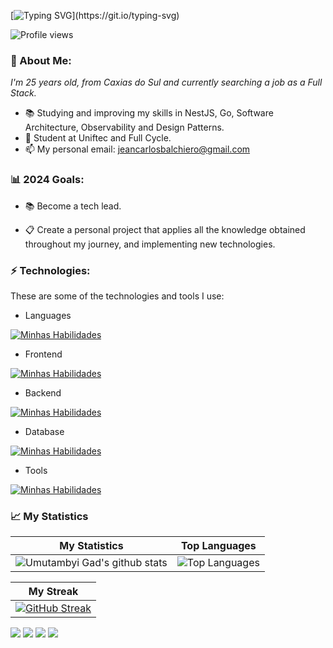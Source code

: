 [![Typing SVG](https://readme-typing-svg.herokuapp.com/?color=ffffff&size=35&center=true&vCenter=true&width=1000&lines=Hi,+I'm+Jean+Sbalchiero+;+Full+Stack+Web+Developer;)](https://git.io/typing-svg)
 
<p align="left"> <img src="https://komarev.com/ghpvc/?username=jesbalchiero&color=yellow" alt="Profile views" /> </p>

### 🌊 About Me:

<p>
  <em>
    I'm 25 years old, from Caxias do Sul and currently searching a job as a Full Stack.
  </em>
</p>

- 📚 Studying and improving my skills in NestJS, Go, Software Architecture, Observability and Design Patterns.
- 🚀 Student at Uniftec and Full Cycle.
- 📫 My personal email: jeancarlosbalchiero@gmail.com

### 📊 2024 Goals:

- 📚 Become a tech lead.

- 📋 Create a personal project that applies all the knowledge obtained throughout my journey, and implementing new technologies.

### ⚡ Technologies:

These are some of the technologies and tools I use:

- Languages

[![Minhas Habilidades](https://skillicons.dev/icons?i=js,ts,nodejs,go,cs,php)](https://skillicons.dev)

- Frontend

[![Minhas Habilidades](https://skillicons.dev/icons?i=html,css,jquery,react,next,angular,vue,nuxtjs,vite,sass,tailwind,bootstrap)](https://skillicons.dev)

- Backend

[![Minhas Habilidades](https://skillicons.dev/icons?i=express,nest,dotnet,docker,prisma,firebase,supabase,kafka,rabbitmq,graphql)](https://skillicons.dev)

- Database

[![Minhas Habilidades](https://skillicons.dev/icons?i=mongodb,mysql,postgres,redis,sqlite)](https://skillicons.dev)

- Tools

[![Minhas Habilidades](https://skillicons.dev/icons?i=azure,git,github,postman,npm,notion,powershell)](https://skillicons.dev)

### 📈 My Statistics

| My Statistics                                                                                                                                                            | Top Languages                                                                                                                                                                    |
| ------------------------------------------------------------------------------------------------------------------------------------------------------------------------ | ---------------------------------------------------------------------------------------------------------------------------------------------------------------------------------- |
| ![Umutambyi Gad's github stats](https://github-readme-stats.vercel.app/api?username=jesbalchiero&show_icons=true&hide_border=true&count_private=true&theme=jolly) | ![Top Languages](https://github-readme-stats.vercel.app/api/top-langs/?username=jesbalchiero&langs_count=6&count_private=true&hide_border=true&theme=jolly&layout=compact) |


| My Streak                                                                                                                                                             |
| ----------------------------------------------------------------------------------------------------------------------------------------------------------------------- |
| [![GitHub Streak](https://streak-stats.demolab.com/?user=jesbalchiero&theme=jolly)](https://git.io/streak-stats) |

<div>
  <a href = "https://open.spotify.com/user/jeancarloo?si=adcde2c32ce04485"><img src="https://img.shields.io/badge/Spotify-1ED760?style=for-the-badge&logo=spotify&logoColor=white" target="_blank"></a>
  <a href="https://www.linkedin.com/in/jeansbalchiero/" target="_blank"><img src="https://img.shields.io/badge/-LinkedIn-%230077B5?style=for-the-badge&logo=linkedin&logoColor=white" target="_blank"></a>
  <a href="https://api.whatsapp.com/send/?phone=%2B5554992362380&text&app_absent=0" target="_blank"><img src="https://img.shields.io/badge/WhatsApp-25D366?style=for-the-badge&logo=whatsapp&logoColor=white" target="_blank"></a>
  <a href = "mailto:jeancarlosbalchiero@gmail.com"><img src="https://img.shields.io/badge/-Gmail-%23333?style=for-the-badge&logo=gmail&logoColor=white" target="_blank"></a>
</div>
